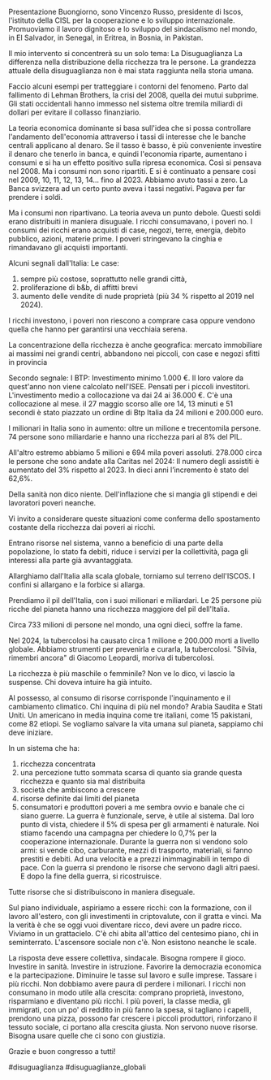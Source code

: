 Presentazione 
Buongiorno, sono Vincenzo Russo, presidente di Iscos, l'istituto della CISL per la cooperazione e lo sviluppo internazionale.
Promuoviamo il lavoro dignitoso e lo sviluppo del sindacalismo nel mondo, in El Salvador, in Senegal, in Eritrea, in Bosnia, in Pakistan.

Il mio intervento si concentrerà su un solo tema:
La Disuguaglianza
La differenza nella distribuzione della ricchezza tra le persone. La grandezza attuale della disuguaglianza non è mai stata raggiunta nella storia umana.

Faccio alcuni esempi per tratteggiare i contorni del fenomeno. 
Parto dal fallimento di Lehman Brothers, la crisi del 2008, quella dei mutui subprime.
Gli stati occidentali hanno immesso nel sistema oltre tremila miliardi di dollari per evitare il collasso finanziario.

La teoria economica dominante si basa sull'idea che si possa controllare l'andamento dell'economia attraverso i tassi di interesse che le banche centrali applicano al denaro.
Se il tasso è basso, è più conveniente investire il denaro che tenerlo in banca, e quindi l'economia riparte, aumentano i consumi e si ha un effetto positivo sulla ripresa economica.
Così si pensava nel 2008. Ma i consumi non sono ripartiti.
E si è continuato a pensare cosi nel 2009, 10, 11, 12, 13, 14... fino al 2023.
Abbiamo avuto tassi a zero. La Banca svizzera ad un certo punto aveva i tassi negativi. Pagava per far prendere i soldi.

Ma i consumi non ripartivano. 
La teoria aveva un punto debole.
Questi soldi erano distribuiti in maniera disuguale.
I ricchi consumavano, i poveri no.
I consumi dei ricchi erano acquisti di case, negozi, terre, energia, debito pubblico, azioni, materie prime.
I poveri stringevano la cinghia e rimandavano gli acquisti importanti.

Alcuni segnali dall'Italia:
Le case: 
1. sempre più costose, soprattutto nelle grandi città, 
2. proliferazione di b&b, di affitti brevi
3. aumento delle vendite di nude proprietà (più 34 % rispetto al 2019 nel 2024). 

I ricchi investono, i poveri non riescono a comprare casa oppure vendono quella che hanno per garantirsi una vecchiaia serena.

La concentrazione della ricchezza è anche geografica: mercato immobiliare ai massimi nei grandi centri, abbandono nei piccoli, con case e negozi sfitti in provincia

Secondo segnale:
I BTP:
Investimento minimo 1.000 €. Il loro valore da quest'anno non viene calcolato nell'ISEE. Pensati per i piccoli investitori.
L'investimento medio a collocazione va dai 24 ai 36.000 €. C'è una collocazione al mese.
il 27 maggio scorso alle ore 14, 13 minuti e 51 secondi è stato piazzato un ordine di Btp Italia da 24 milioni e 200.000 euro. 

I milionari in Italia sono in aumento: oltre un milione e trecentomila persone. 
74 persone sono miliardarie e hanno una ricchezza pari al 8% del PIL.

All'altro estremo abbiamo 5 milioni e 694 mila poveri assoluti.
278.000 circa le persone che sono andate alla Caritas nel 2024: Il numero degli assistiti è aumentato del 3% rispetto al 2023. In dieci anni l’incremento è stato del 62,6%.


Della sanità non dico niente. Dell'inflazione che si mangia gli stipendi e dei lavoratori poveri neanche. 

Vi invito a considerare queste situazioni come conferma dello spostamento costante della ricchezza dai poveri ai ricchi.

Entrano risorse nel sistema, vanno a beneficio di una parte della popolazione, lo stato fa debiti, riduce i servizi per la collettività, paga gli interessi alla parte già avvantaggiata.

Allarghiamo dall'Italia alla scala globale, torniamo sul terreno dell'ISCOS.
I confini si allargano e la forbice si allarga.

Prendiamo il pil dell'Italia, con i suoi milionari e miliardari. Le 25 persone più ricche del pianeta hanno una ricchezza maggiore del pil dell'Italia.

Circa 733 milioni di persone nel mondo, una ogni dieci, soffre la fame.

Nel 2024, la tubercolosi ha causato circa 1 milione e 200.000 morti a livello globale. Abbiamo strumenti per prevenirla e curarla, la tubercolosi.
"Silvia, rimembri ancora" di Giacomo Leopardi, moriva di tubercolosi.

La ricchezza è più maschile o femminile? Non ve lo dico, vi lascio la suspense. Chi doveva intuire ha già intuito.

Al possesso, al consumo di risorse corrisponde l'inquinamento e il cambiamento climatico. Chi inquina di più nel mondo?  Arabia Saudita e Stati Uniti. 
Un americano in media inquina come tre italiani, come 15 pakistani, come 82 etiopi. Se vogliamo salvare la vita umana sul pianeta, sappiamo chi deve iniziare.

In un sistema che ha:
1. ricchezza concentrata
2. una percezione tutto sommata scarsa di quanto sia grande questa ricchezza e quanto sia mal distribuita
3. società che ambiscono a crescere
4. risorse definite dai limiti del pianeta 
5. consumatori e produttori poveri
a me sembra ovvio e banale che ci siano guerre. La guerra è funzionale, serve, è utile al sistema. 
Dal loro punto di vista, chiedere il 5% di spesa per gli armamenti è naturale.
Noi stiamo facendo una campagna per chiedere lo 0,7% per la cooperazione internazionale.
Durante la guerra non si vendono solo armi: si vende cibo, carburante, mezzi di trasporto, materiali, si fanno prestiti e debiti. Ad una velocità e a prezzi inimmaginabili in tempo di pace. Con la guerra si prendono le risorse che servono dagli altri paesi.
E dopo la fine della guerra, si ricostruisce.

Tutte risorse che si distribuiscono in maniera diseguale.


Sul piano individuale, aspiriamo a essere ricchi: con la formazione, con il lavoro all'estero, con gli investimenti in criptovalute, con il gratta e vinci.
Ma la verità è che se oggi vuoi diventare ricco, devi avere un padre ricco.
Viviamo in un grattacielo. C'è chi abita all'attico del centesimo piano, chi in seminterrato. 
L'ascensore sociale non c'è. Non esistono neanche le scale.

La risposta deve essere collettiva, sindacale. Bisogna rompere il gioco.
Investire in sanità.
Investire in istruzione.
Favorire la democrazia economica e la partecipazione.
Diminuire le tasse sul lavoro e sulle imprese.
Tassare i più ricchi. Non dobbiamo avere paura di perdere i milionari. 
I ricchi non consumano in modo utile alla crescita: comprano proprietà, investono, risparmiano e diventano più ricchi.
I più poveri, la classe media, gli immigrati, con un po' di reddito in più fanno la spesa, si tagliano i capelli, prendono una pizza, possono far crescere i piccoli produttori, rinforzano il tessuto sociale, ci portano alla crescita giusta.
Non servono nuove risorse. Bisogna usare quelle che ci sono con giustizia.

Grazie e buon congresso a tutti!


#disuguaglianza 
#disuguaglianze_globali 
